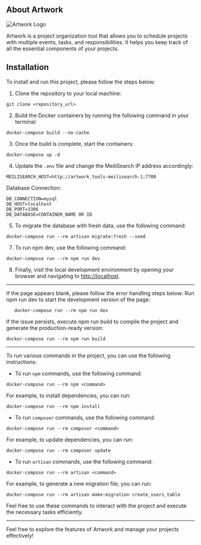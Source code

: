 ## About Artwork

![Artwork Logo](https://artwork.software/wp-content/uploads/2023/05/artwork-logo.svg)

Artwork is a project organization tool that allows you to schedule projects with multiple events, tasks, and responsibilities. It helps you keep track of all the essential components of your projects.

## Installation

To install and run this project, please follow the steps below:

1. Clone the repository to your local machine:

```shell
git clone <repository_url>
```

2. Build the Docker containers by running the following command in your terminal:

```shell
docker-compose build --no-cache
```

3. Once the build is complete, start the containers:

```shell
docker-compose up -d
```

4. Update the `.env` file and change the MeiliSearch IP address accordingly:

```shell
MEILISEARCH_HOST=http://artwork_tools-meilisearch-1:7700
```

Database Connection:

```shell    
DB_CONNECTION=mysql
DB_HOST=localhost
DB_PORT=3306
DB_DATABASE=CONTAINER_NAME OR ID
```

5. To migrate the database with fresh data, use the following command:

```shell
docker-compose run --rm artisan migrate:fresh --seed
```
7. To run npm dev, use the following command:
```shell
docker-compose run --rm npm run dev 
```

8. Finally, visit the local development environment by opening your browser and navigating to [http://localhost](http://localhost).

----------------

If the page appears blank, please follow the error handling steps below:
Run npm run dev to start the development version of the page:
```shell
   docker-compose run --rm npm run dev
```
If the issue persists, execute npm run build to compile the project and generate the production-ready version:
```shell
docker-compose run --rm npm run build
```

----------------


To run various commands in the project, you can use the following instructions:

- To run `npm` commands, use the following command:

```shell
docker-compose run --rm npm <command>
```

For example, to install dependencies, you can run:

```shell
docker-compose run --rm npm install
```

- To run `composer` commands, use the following command:

```shell
docker-compose run --rm composer <command>
```

For example, to update dependencies, you can run:

```shell
docker-compose run --rm composer update
```

- To run `artisan` commands, use the following command:

```shell
docker-compose run --rm artisan <command>
```

For example, to generate a new migration file, you can run:

```shell
docker-compose run --rm artisan make:migration create_users_table
```

Feel free to use these commands to interact with the project and execute the necessary tasks efficiently.

----------------

Feel free to explore the features of Artwork and manage your projects effectively!
